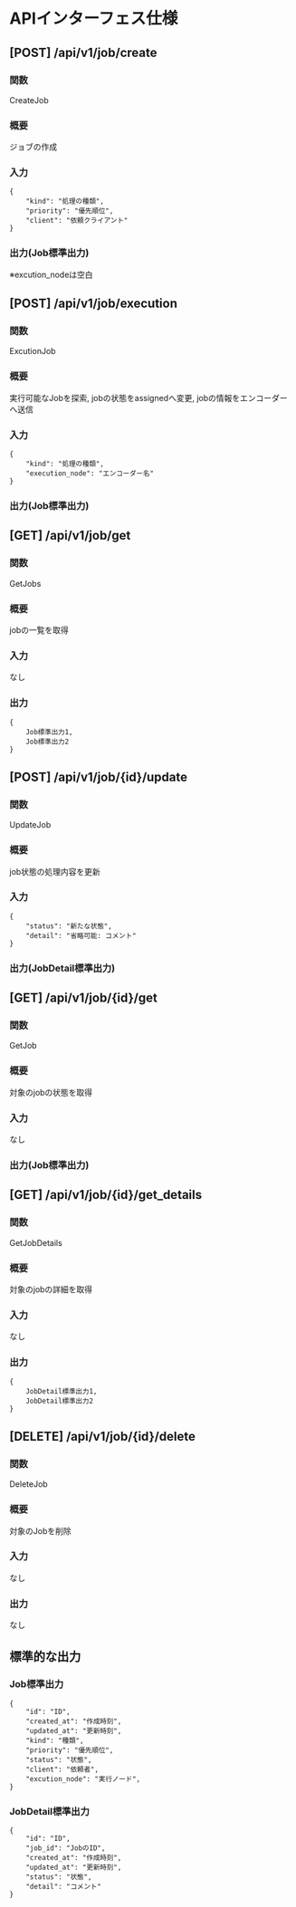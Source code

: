 # APIインターフェス仕様

## [POST] /api/v1/job/create
### 関数
CreateJob  
### 概要
ジョブの作成  
### 入力
```
{
    "kind": "処理の種類",
    "priority": "優先順位",
    "client": "依頼クライアント"
}
```
### 出力(Job標準出力)
※excution_nodeは空白

## [POST] /api/v1/job/execution
### 関数
ExcutionJob
### 概要
実行可能なJobを探索, jobの状態をassignedへ変更, jobの情報をエンコーダーへ送信
### 入力
```
{
    "kind": "処理の種類",
    "execution_node": "エンコーダー名"
}
```
### 出力(Job標準出力)

## [GET] /api/v1/job/get
### 関数
GetJobs
### 概要
jobの一覧を取得
### 入力
なし
### 出力
```
{
    Job標準出力1,
    Job標準出力2
}
```

## [POST] /api/v1/job/{id}/update
### 関数
UpdateJob
### 概要
job状態の処理内容を更新
### 入力
```
{
    "status": "新たな状態",
    "detail": "省略可能: コメント"
}
```
### 出力(JobDetail標準出力)

## [GET] /api/v1/job/{id}/get
### 関数
GetJob
### 概要
対象のjobの状態を取得
### 入力
なし
### 出力(Job標準出力)

## [GET] /api/v1/job/{id}/get_details
### 関数
GetJobDetails
### 概要
対象のjobの詳細を取得
### 入力
なし
### 出力
```
{
    JobDetail標準出力1,
    JobDetail標準出力2
}
```

## [DELETE] /api/v1/job/{id}/delete
### 関数
DeleteJob
### 概要
対象のJobを削除
### 入力
なし
### 出力
なし


## 標準的な出力
### Job標準出力
```
{
    "id": "ID",
    "created_at": "作成時刻",
    "updated_at": "更新時刻",
    "kind": "種類",
    "priority": "優先順位",
    "status": "状態",
    "client": "依頼者",
    "excution_node": "実行ノード",
}
```
### JobDetail標準出力
```
{
    "id": "ID",
    "job_id": "JobのID",
    "created_at": "作成時刻",
    "updated_at": "更新時刻",
    "status": "状態",
    "detail": "コメント"
}
```
